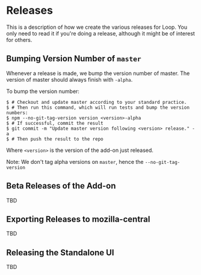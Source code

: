 Releases
========

This is a description of how we create the various releases for Loop. You only
need to read it if you're doing a release, although it might be of interest for
others.

Bumping Version Number of `master`
----------------------------------

Whenever a release is made, we bump the version number of master. The version of
master should always finish with `-alpha`.

To bump the version number:

```shell
$ # Checkout and update master according to your standard practice.
$ # Then run this command, which will run tests and bump the version numbers:
$ npm --no-git-tag-version version <version>-alpha
$ # If successful, commit the result
$ git commit -m "Update master version following <version> release." -a
$ # Then push the result to the repo
```

Where `<version>` is the version of the add-on just released.

Note: We don't tag alpha versions on `master`, hence the `--no-git-tag-version`

Beta Releases of the Add-on
---------------------------

TBD

Exporting Releases to mozilla-central
-------------------------------------

TBD

Releasing the Standalone UI
---------------------------

TBD
